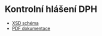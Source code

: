 # Kontrolní hlášení DPH

- [XSD schéma](src/main/resources/dphkh1_epo2.xsd)
- [PDF dokumentace](DPHKH1_01.02.01_10.8.2015.pdf)